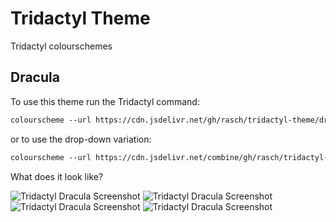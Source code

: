 # Tridactyl Theme

Tridactyl colourschemes

## Dracula

To use this theme run the Tridactyl command:

```txt
colourscheme --url https://cdn.jsdelivr.net/gh/rasch/tridactyl-theme/dracula.min.css dracula
```

or to use the drop-down variation:

```txt
colourscheme --url https://cdn.jsdelivr.net/combine/gh/rasch/tridactyl-theme/dracula.min.css,gh/rasch/tridactyl-theme/drop-down.min.css dracula
```

What does it look like?

![Tridactyl Dracula Screenshot](https://github.com/rasch/tridactyl-theme/assets/24926717/43832c5a-1b5f-412b-b6cb-93817c767feb)
![Tridactyl Dracula Screenshot](https://github.com/rasch/tridactyl-theme/assets/24926717/3615c89e-1071-4c24-a4d1-159786b0915c)
![Tridactyl Dracula Screenshot](https://github.com/rasch/tridactyl-theme/assets/24926717/325c0eff-7846-43c6-9ce9-caca6cde9daf)
![Tridactyl Dracula Screenshot](https://github.com/rasch/tridactyl-theme/assets/24926717/1a499473-ba12-4822-ac63-d5b01252d059)
